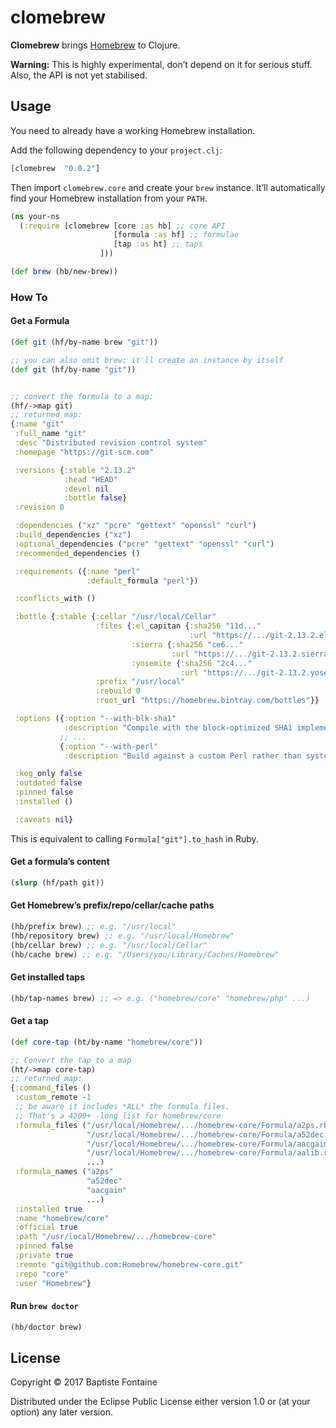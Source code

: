 # clomebrew

**Clomebrew** brings [Homebrew](https://brew.sh/) to Clojure.

**Warning:** This is highly experimental, don’t depend on it for serious stuff. Also, the API is not yet stabilised.

## Usage

You need to already have a working Homebrew installation.

Add the following dependency to your `project.clj`:

```clojure
[clomebrew  "0.0.2"]
```

Then import `clomebrew.core` and create your `brew` instance. It’ll
automatically find your Homebrew installation from your `PATH`.

```clojure
(ns your-ns
  (:require [clomebrew [core :as hb] ;; core API
                       [formula :as hf] ;; formulae
                       [tap :as ht] ;; taps
                    ]))

(def brew (hb/new-brew))
```

### How To

#### Get a Formula

```clojure
(def git (hf/by-name brew "git"))

;; you can also omit brew; it'll create an instance by itself
(def git (hf/by-name "git"))


;; convert the formula to a map:
(hf/->map git)
;; returned map:
{:name "git"
 :full_name "git"
 :desc "Distributed revision control system"
 :homepage "https://git-scm.com"

 :versions {:stable "2.13.2"
            :head "HEAD"
            :devel nil
            :bottle false}
 :revision 0

 :dependencies ("xz" "pcre" "gettext" "openssl" "curl")
 :build_dependencies ("xz")
 :optional_dependencies ("pcre" "gettext" "openssl" "curl")
 :recommended_dependencies ()

 :requirements ({:name "perl"
                 :default_formula "perl"})

 :conflicts_with ()

 :bottle {:stable {:cellar "/usr/local/Cellar"
                   :files {:el_capitan {:sha256 "11d..."
                                        :url "https://.../git-2.13.2.el_capitan.bottle.tar.gz"}
                           :sierra {:sha256 "ce6..."
                                    :url "https://.../git-2.13.2.sierra.bottle.tar.gz"}
                           :yosemite {:sha256 "2c4..."
                                      :url "https://.../git-2.13.2.yosemite.bottle.tar.gz"}}
                   :prefix "/usr/local"
                   :rebuild 0
                   :root_url "https://homebrew.bintray.com/bottles"}}

 :options ({:option "--with-blk-sha1"
            :description "Compile with the block-optimized SHA1 implementation"}
           ;; ...
           {:option "--with-perl"
            :description "Build against a custom Perl rather than system default"})

 :keg_only false
 :outdated false
 :pinned false
 :installed ()

 :caveats nil}
```

This is equivalent to calling `Formula["git"].to_hash` in Ruby.

#### Get a formula’s content

```clojure
(slurp (hf/path git))
```

#### Get Homebrew’s prefix/repo/cellar/cache paths

```clojure
(hb/prefix brew) ;; e.g. "/usr/local"
(hb/repository brew) ;; e.g. "/usr/local/Homebrew"
(hb/cellar brew) ;; e.g. "/usr/local/Cellar"
(hb/cache brew) ;; e.g. "/Users/you/Library/Caches/Homebrew"
```

#### Get installed taps

```clojure
(hb/tap-names brew) ;; => e.g. ("homebrew/core" "homebrew/php" ...)
```

#### Get a tap

```clojure
(def core-tap (ht/by-name "homebrew/core"))

;; Convert the tap to a map
(ht/->map core-tap)
;; returned map:
{:command_files ()
 :custom_remote -1
 ;; be aware it includes *ALL* the formula files.
 ;; That's a 4200+ -long list for homebrew/core
 :formula_files ("/usr/local/Homebrew/.../homebrew-core/Formula/a2ps.rb"
                 "/usr/local/Homebrew/.../homebrew-core/Formula/a52dec.rb"
                 "/usr/local/Homebrew/.../homebrew-core/Formula/aacgain.rb"
                 "/usr/local/Homebrew/.../homebrew-core/Formula/aalib.rb"
                 ...)
 :formula_names ("a2ps"
                 "a52dec"
                 "aacgain"
                 ...)
 :installed true
 :name "homebrew/core"
 :official true
 :path "/usr/local/Homebrew/.../homebrew-core"
 :pinned false
 :private true
 :remote "git@github.com:Homebrew/homebrew-core.git"
 :repo "core"
 :user "Homebrew"}
```

#### Run `brew doctor`

```clojure
(hb/doctor brew)
```

## License

Copyright © 2017 Baptiste Fontaine

Distributed under the Eclipse Public License either version 1.0 or (at
your option) any later version.
